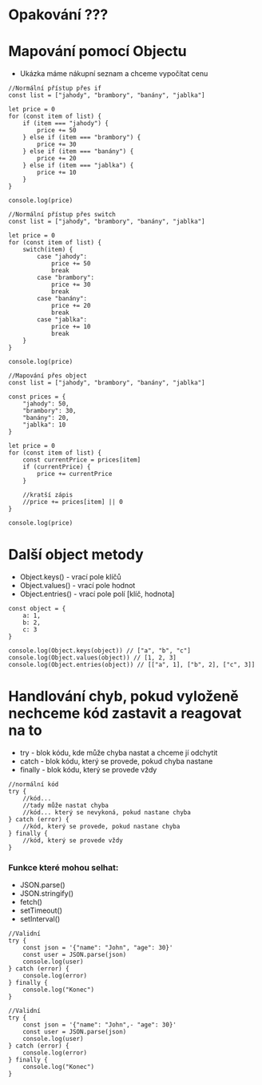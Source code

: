# Opakování ???

# Mapování pomocí Objectu

-   Ukázka máme nákupní seznam a chceme vypočítat cenu

```JS
//Normální přístup přes if
const list = ["jahody", "brambory", "banány", "jablka"]

let price = 0
for (const item of list) {
    if (item === "jahody") {
        price += 50
    } else if (item === "brambory") {
        price += 30
    } else if (item === "banány") {
        price += 20
    } else if (item === "jablka") {
        price += 10
    }
}

console.log(price)
```

```JS
//Normální přístup přes switch
const list = ["jahody", "brambory", "banány", "jablka"]

let price = 0
for (const item of list) {
    switch(item) {
        case "jahody":
            price += 50
            break
        case "brambory":
            price += 30
            break
        case "banány":
            price += 20
            break
        case "jablka":
            price += 10
            break
    }
}

console.log(price)
```

```JS
//Mapování přes object
const list = ["jahody", "brambory", "banány", "jablka"]

const prices = {
    "jahody": 50,
    "brambory": 30,
    "banány": 20,
    "jablka": 10
}

let price = 0
for (const item of list) {
    const currentPrice = prices[item]
    if (currentPrice) {
        price += currentPrice
    }

    //kratší zápis
    //price += prices[item] || 0
}

console.log(price)
```

# Další object metody

-   Object.keys() - vrací pole klíčů
-   Object.values() - vrací pole hodnot
-   Object.entries() - vrací pole polí [klíč, hodnota]

```JS
const object = {
    a: 1,
    b: 2,
    c: 3
}

console.log(Object.keys(object)) // ["a", "b", "c"]
console.log(Object.values(object)) // [1, 2, 3]
console.log(Object.entries(object)) // [["a", 1], ["b", 2], ["c", 3]]
```

# Handlování chyb, pokud vyloženě nechceme kód zastavit a reagovat na to

-   try - blok kódu, kde může chyba nastat a chceme jí odchytit
-   catch - blok kódu, který se provede, pokud chyba nastane
-   finally - blok kódu, který se provede vždy

```JS
//normální kód
try {
    //kód...
    //tady může nastat chyba
    //kód... který se nevykoná, pokud nastane chyba
} catch (error) {
    //kód, který se provede, pokud nastane chyba
} finally {
    //kód, který se provede vždy
}
```

### Funkce které mohou selhat:

-   JSON.parse()
-   JSON.stringify()
-   fetch()
-   setTimeout()
-   setInterval()

```JS
//Validní
try {
    const json = '{"name": "John", "age": 30}'
    const user = JSON.parse(json)
    console.log(user)
} catch (error) {
    console.log(error)
} finally {
    console.log("Konec")
}
```

```JS
//Validní
try {
    const json = '{"name": "John",- "age": 30}'
    const user = JSON.parse(json)
    console.log(user)
} catch (error) {
    console.log(error)
} finally {
    console.log("Konec")
}
```
